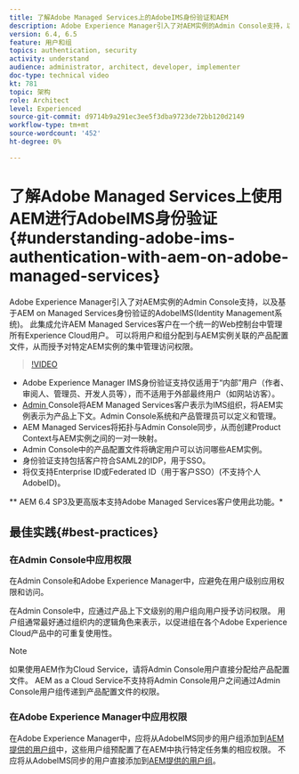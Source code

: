 ```yaml
---
title: 了解Adobe Managed Services上的AdobeIMS身份验证和AEM
description: Adobe Experience Manager引入了对AEM实例的Admin Console支持，以及基于AEM on Managed Services身份验证的AdobeIMS(Identity Management系统)。   此集成允许AEM Managed Services客户在一个统一的Web控制台中管理所有Experience Cloud用户。 可以将用户和组分配给与AEM实例关联的产品配置文件，从而授予对特定AEM实例的集中管理访问权限。
version: 6.4, 6.5
feature: 用户和组
topics: authentication, security
activity: understand
audience: administrator, architect, developer, implementer
doc-type: technical video
kt: 781
topic: 架构
role: Architect
level: Experienced
source-git-commit: d9714b9a291ec3ee5f3dba9723de72bb120d2149
workflow-type: tm+mt
source-wordcount: '452'
ht-degree: 0%

---
```



# 了解Adobe Managed Services上使用AEM进行AdobeIMS身份验证{#understanding-adobe-ims-authentication-with-aem-on-adobe-managed-services}

Adobe Experience Manager引入了对AEM实例的Admin Console支持，以及基于AEM on Managed Services身份验证的AdobeIMS(Identity Management系统)。   此集成允许AEM Managed Services客户在一个统一的Web控制台中管理所有Experience Cloud用户。 可以将用户和组分配到与AEM实例关联的产品配置文件，从而授予对特定AEM实例的集中管理访问权限。

>[!VIDEO](https://video.tv.adobe.com/v/26170?quality=12&learn=on)

* Adobe Experience Manager IMS身份验证支持仅适用于“内部”用户（作者、审阅人、管理员、开发人员等），而不适用于外部最终用户（如网站访客）。
* [Admin ](https://adminconsole.adobe.com/) Console将AEM Managed Services客户表示为IMS组织，将AEM实例表示为产品上下文。Admin Console系统和产品管理员可以定义和管理。
* AEM Managed Services将拓扑与Admin Console同步，从而创建Product Context与AEM实例之间的一对一映射。
* Admin Console中的产品配置文件将确定用户可以访问哪些AEM实例。
* 身份验证支持包括客户符合SAML2的IDP，用于SSO。
* 将仅支持Enterprise ID或Federated ID（用于客户SSO）(不支持个人AdobeID)。

** AEM 6.4 SP3及更高版本支持Adobe Managed Services客户使用此功能。*

## 最佳实践{#best-practices}

### 在Admin Console中应用权限

在Admin Console和Adobe Experience Manager中，应避免在用户级别应用权限和访问。

在Admin Console中，应通过产品上下文级别的用户组向用户授予访问权限。 用户组通常最好通过组织内的逻辑角色来表示，以促进组在各个Adobe Experience Cloud产品中的可重复使用性。

>[!NOTE]
>
> 如果使用AEM作为Cloud Service，请将Admin Console用户直接分配给产品配置文件。 AEM as a Cloud Service不支持将Admin Console用户之间通过Admin Console用户组传递到产品配置文件的权限。

### 在Adobe Experience Manager中应用权限

在Adobe Experience Manager中，应将从AdobeIMS同步的用户组添加到[AEM提供的用户组](https://helpx.adobe.com/experience-manager/6-4/sites/administering/using/security.html)中，这些用户组预配置了在AEM中执行特定任务集的相应权限。 不应将从AdobeIMS同步的用户直接添加到[AEM提供的用户组](https://helpx.adobe.com/experience-manager/6-4/sites/administering/using/security.html)。
